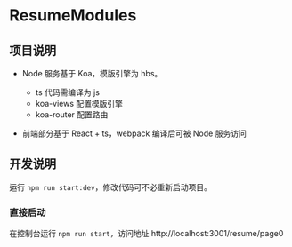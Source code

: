 # ResumeModules

## 项目说明

- Node 服务基于 Koa，模版引擎为 hbs。

  - ts 代码需编译为 js
  - koa-views 配置模版引擎
  - koa-router 配置路由

- 前端部分基于 React + ts，webpack 编译后可被 Node 服务访问

## 开发说明

运行 `npm run start:dev`，修改代码可不必重新启动项目。

### 直接启动

在控制台运行 `npm run start`，访问地址 http://localhost:3001/resume/page0
